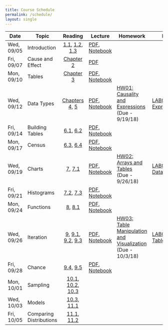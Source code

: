 ```yaml
---
title: Course Schedule
permalink: /schedule/
layout: single
---
```

| Date          | Topic                     | Reading             																																													| Lecture          | Homework	| Lab		|
| ------------- | ------------------------- | :---------------------------------------------------------------------------------------------------------------------------------------------------------------------------------------------------------------------------------------------------------------------------------------------------------------------------------------------------------------------------------------: | ---------------- | ---------- | ------------- |
| Wed, 09/05    | Introduction              | [1.1](https://umass-data-science.github.io/190fwebsite/textbook/01/1/intro/), [1.2](https://umass-data-science.github.io/190fwebsite/textbook/01/2/why-data-science/), [1.3](https://umass-data-science.github.io/190fwebsite/textbook/01/3/plotting-the-classics/)   													  	        | [PDF](https://umass-data-science.github.io/190fwebsite/lectures/Lecture01-Introduction.pdf), [Notebook](http://datahub.cs.umass.edu/hub/user-redirect/git-sync?repo=https://github.com/umass-data-science/materials-fa18&subPath=lec/lec01.ipynb)                     |            |		|
| Fri, 09/07    | Cause and Effect          | [Chapter 2](https://umass-data-science.github.io/190fwebsite/textbook/02/causality-and-experiments/)                    																		    															| [PDF](https://umass-data-science.github.io/190fwebsite/lectures/Lecture02-CauseandEffect.pdf)                 																			|            |		|
| Mon, 09/10    | Tables         	    | [Chapter 3](https://umass-data-science.github.io/190fwebsite/textbook/03/programming-in-python/)                   	 																	    															| [PDF](https://umass-data-science.github.io/190fwebsite/lectures/Lecture03-Tables.pdf), [Notebook](http://datahub.cs.umass.edu/hub/user-redirect/git-sync?repo=https://github.com/umass-data-science/materials-fa18&subPath=lec/lec03.ipynb)                 		|            |		|
| Wed, 09/12    | Data Types         	    | [Chapters 4](https://umass-data-science.github.io/190fwebsite/textbook/04/data-types/), [5](https://umass-data-science.github.io/190fwebsite/textbook/05/sequences/)                    										    															| [PDF](https://umass-data-science.github.io/190fwebsite/lectures/Lecture04-Expressions.pdf), [Notebook](http://datahub.cs.umass.edu/hub/user-redirect/git-sync?repo=https://github.com/umass-data-science/materials-fa18&subPath=lec/lec04.ipynb)                	|[HW01: Causality and Expressions](http://datahub.cs.umass.edu/hub/user-redirect/git-sync?repo=https://github.com/umass-data-science/materials-fa18&subPath=hw/hw01/hw01.ipynb)<br/>(Due - 9/19/18) 			| [LAB01: Expressions](http://datahub.cs.umass.edu/hub/user-redirect/git-sync?repo=https://github.com/umass-data-science/materials-fa18&subPath=lab/lab01/lab01.ipynb)           |
| Fri, 09/14    | Building Tables           | [6.1](https://umass-data-science.github.io/190fwebsite/textbook/06/1/sorting-rows/), [6.2](https://umass-data-science.github.io/190fwebsite/textbook/06/2/selecting-rows/)                    									    															| [PDF](https://umass-data-science.github.io/190fwebsite/lectures/Lecture05-BuildingTables.pdf), [Notebook](http://datahub.cs.umass.edu/hub/user-redirect/git-sync?repo=https://github.com/umass-data-science/materials-fa18&subPath=lec/lec05.ipynb)                   |            |		|
| Mon, 09/17    | Census         	    | [6.3](https://umass-data-science.github.io/190fwebsite/textbook/06/3/example-trends-in-the-population-of-the-united-states/), [6.4](https://umass-data-science.github.io/190fwebsite/textbook/06/4/example-gender-ratio-in-the-us-population/)                        															| [PDF](https://umass-data-science.github.io/190fwebsite/lectures/Lecture-06-Census.pdf), [Notebook](http://datahub.cs.umass.edu/hub/user-redirect/git-sync?repo=https://github.com/umass-data-science/materials-fa18&subPath=lec/lec06.ipynb)                 		|            |		|
| Wed, 09/19    | Charts                    | [7](https://umass-data-science.github.io/190fwebsite/textbook/07/visualization/), [7.1](https://umass-data-science.github.io/190fwebsite/textbook/07/1/visualizing-categorical-distributions/)                    						    															| [PDF](https://umass-data-science.github.io/190fwebsite/lectures/Lecture07-Charts.pdf), [Notebook](http://datahub.cs.umass.edu/hub/user-redirect/git-sync?repo=https://github.com/umass-data-science/materials-fa18&subPath=lec/lec07.ipynb)		   		|[HW02: Arrays and Tables](http://datahub.cs.umass.edu/hub/user-redirect/git-sync?repo=https://github.com/umass-data-science/materials-fa18&subPath=hw/hw02/hw02.ipynb)<br/>(Due - 9/26/18) 				| [LAB02: Data Types](http://datahub.cs.umass.edu/hub/user-redirect/git-sync?repo=https://github.com/umass-data-science/materials-fa18&subPath=lab/lab02/lab02.ipynb)            |
| Fri, 09/21    | Histograms         	    | [7.2](https://umass-data-science.github.io/190fwebsite/textbook/07/2/visualizing-numerical-distributions/), [7.3](https://umass-data-science.github.io/190fwebsite/textbook/07/3/overlaid-graphs/)                    						    															| [PDF](https://umass-data-science.github.io/190fwebsite/lectures/Lecture-08-Histograms.pdf), [Notebook](http://datahub.cs.umass.edu/hub/user-redirect/git-sync?repo=https://github.com/umass-data-science/materials-fa18&subPath=lec/lec08.ipynb)		        |            | 		|
| Mon, 09/24    | Functions      	    | [8](https://umass-data-science.github.io/190fwebsite/textbook/08/functions-and-tables/), [8.1](https://umass-data-science.github.io/190fwebsite/textbook/08/1/applying-a-function-to-a-column/)                    																					| [PDF](https://umass-data-science.github.io/190fwebsite/lectures/Lecture-09-Functions.pdf), [Notebook](http://datahub.cs.umass.edu/hub/user-redirect/git-sync?repo=https://github.com/umass-data-science/materials-fa18&subPath=lec/lec09.ipynb)		   	|            |		|
| Wed, 09/26    | Iteration         	    | [9](https://umass-data-science.github.io/190fwebsite/textbook/09/randomness/), [9.1](https://umass-data-science.github.io/190fwebsite/textbook/09/1/conditional-statements/), [9.2](https://umass-data-science.github.io/190fwebsite/textbook/09/2/iteration/), [9.3](https://umass-data-science.github.io/190fwebsite/textbook/09/3/simulation/)                    			| [PDF](https://umass-data-science.github.io/190fwebsite/lectures/Lecture10-Iteration.pdf), [Notebook](http://datahub.cs.umass.edu/hub/user-redirect/git-sync?repo=https://github.com/umass-data-science/materials-fa18&subPath=lec/lec10.ipynb)                	|[HW03: Table Manipulation and Visualization](http://datahub.cs.umass.edu/hub/user-redirect/git-sync?repo=https://github.com/umass-data-science/materials-fa18&subPath=hw/hw03/hw03.ipynb)<br/>(Due - 10/3/18) 		| [LAB03: Tables](http://datahub.cs.umass.edu/hub/user-redirect/git-sync?repo=https://github.com/umass-data-science/materials-fa18&subPath=lab/lab03/lab03.ipynb)            	 |
| Fri, 09/28    | Chance         	    | [9.4](https://umass-data-science.github.io/190fwebsite/textbook/09/4/monty-hall-problem/), [9.5](https://umass-data-science.github.io/190fwebsite/textbook/09/5/finding-probabilities/)                    																						| [PDF](https://umass-data-science.github.io/190fwebsite/lectures/lectures/Lecture-11-Chance.pdf), [Notebook](http://datahub.cs.umass.edu/hub/user-redirect/git-sync?repo=https://github.com/umass-data-science/materials-fa18&subPath=lec/lec10.ipynb)			|            |		|
| Mon, 10/01    | Sampling         	    | [10.1](https://umass-data-science.github.io/190fwebsite/textbook/10/1/empirical-distributions/), [10.2](https://umass-data-science.github.io/190fwebsite/textbook/10/2/sampling-from-a-population/), [10.3](https://umass-data-science.github.io/190fwebsite/textbook/10/3/empirical-distribution-of-a-statistic/)									|                  |            |		|
| Wed, 10/03    | Models         	    | [10.3](https://umass-data-science.github.io/190fwebsite/textbook/10/3/empirical-distribution-of-a-statistic/), [11.1](https://umass-data-science.github.io/190fwebsite/textbook/11/1/assessing-models/)                    																				|                  |            |		|
| Fri, 10/05    | Comparing Distributions   | [11.1](https://umass-data-science.github.io/190fwebsite/textbook/11/1/assessing-models/), [11.2](https://umass-data-science.github.io/190fwebsite/textbook/11/2/multiple-categories/)                    																							|                  |            |		|

<!---

| Tue, 10/09    | Decisions and Uncertainty | [11.3](https://umass-data-science.github.io/190fwebsite/textbook/11/3/decisions-and-uncertainty/)                    																																	|                  |            |		|
| Wed, 10/10    | A/B Testing          	    | [12.1](https://umass-data-science.github.io/190fwebsite/textbook/12/1/ab-testing/), [12.2](https://umass-data-science.github.io/190fwebsite/textbook/12/2/deflategate/)                    																								|                  |            |		|
| Fri, 10/12    | Causality         	    | [12.3](https://umass-data-science.github.io/190fwebsite/textbook/12/3/causality/)                    																																			|                  |            |		|
| Mon, 10/15    | Examples         	    |                     																																													|                  |            |		|
| Wed, 10/25    | Midterm         	    |                     																																													|                  |            |		|
| Fri, 10/19    | Confidence Intervals      | [13](https://umass-data-science.github.io/190fwebsite/textbook/13/estimation/), [13.1](https://umass-data-science.github.io/190fwebsite/textbook/13/1/percentiles/), [13.2](https://umass-data-science.github.io/190fwebsite/textbook/13/2/bootstrap/)                    														|                  |            |		|
| Mon, 10/22    | Interpreting Confidence   | [13.3](https://umass-data-science.github.io/190fwebsite/textbook/13/3/confidence-intervals/), [13.4](https://umass-data-science.github.io/190fwebsite/textbook/13/4/using-confidence-intervals/)                    																					|                  |            |		|
| Wed, 10/24    | Center and Spread         | [14](https://umass-data-science.github.io/190fwebsite/textbook/14/why-the-mean-matters/), [14.1](https://umass-data-science.github.io/190fwebsite/textbook/14/1/properties-of-the-mean/), [14.2](https://umass-data-science.github.io/190fwebsite/textbook/14/2/variability/)                    												|                  |            |		|
| Fri, 10/26    | The Normal Distribution   | [14.3](https://umass-data-science.github.io/190fwebsite/textbook/14/3/sd-and-the-normal-curve/), [14.4](https://umass-data-science.github.io/190fwebsite/textbook/14/4/central-limit-theorem/)                    																					|                  |            |		|
| Mon, 10/29    | Sample Means              | [14.5](https://umass-data-science.github.io/190fwebsite/textbook/14/5/variability-of-the-sample-mean/)                    																																|                  |            |		|
| Wed, 10/31    | Designing Experiments     | [14.6](https://umass-data-science.github.io/190fwebsite/textbook/14/6/choosing-a-sample-size/)                    																																	|                  |            |		|
| Fri, 11/02    | Correlation         	    | [15](https://umass-data-science.github.io/190fwebsite/textbook/15/prediction/), [15.1](https://umass-data-science.github.io/190fwebsite/textbook/15/1/correlation/)                   																					 				|                  |            |		|
| Mon, 11/05    | Linear Regression         | [15.2](https://umass-data-science.github.io/190fwebsite/textbook/15/2/regression-line/)                   																										 								|                  |            |		|
| Wed, 11/07    | Least Squares             | [15.3](https://umass-data-science.github.io/190fwebsite/textbook/15/3/method-of-least-squares/), [15.4](https://umass-data-science.github.io/190fwebsite/textbook/15/4/least-squares-regression/)           																		        			|                  |            |		|
| Fri, 11/09    | Residuals         	    | [15.5](https://umass-data-science.github.io/190fwebsite/textbook/15/5/visual-diagnostics/), [15.6](https://umass-data-science.github.io/190fwebsite/textbook/15/6/numerical-diagnostics/)                																					    		|                  |            |		|
| Wed, 11/14    | Regression Inference      | [Chapter 16](https://umass-data-science.github.io/190fwebsite/textbook/16/inference-for-regression/)                 																										   							|                  |            |		|
| Fri, 11/16    | Privacy (tentative)       |                     																																													|                  |            |		|
| Mon, 11/26    | Classification            | [17](https://umass-data-science.github.io/190fwebsite/textbook/17/classification/), [17.1](https://umass-data-science.github.io/190fwebsite/textbook/17/1/nearest-neighbors/), [17.2](https://umass-data-science.github.io/190fwebsite/textbook/17/2/training-and-testing/), [17.3](https://umass-data-science.github.io/190fwebsite/textbook/17/3/rows-of-tables/)                    	|                  |            |		|
| Wed, 11/28    | Classifiers          	    | [17.4](https://umass-data-science.github.io/190fwebsite/textbook/17/4/implementing-the-classifier/)                   																														 			|                  |            |		|
| Fri, 11/30    | Decisions          	    | [Chapter 18](https://umass-data-science.github.io/190fwebsite/textbook/18/updating-predictions/)                    																																	|                  |            |		|
| Mon, 12/03    | Case Study: Health        |                     																																													|                  |            |		|
| Wed, 12/05    | Review          	    |                     																																													|                  |            |		|
| Fri, 12/07    | Conclusion          	    |                     																																													|                  |            |		|

-->
